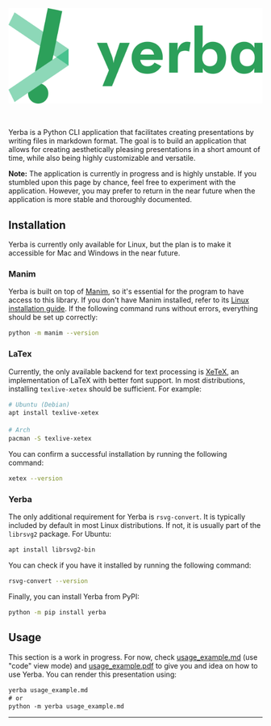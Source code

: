 <p align="center">
    <a href="https://github.com/bersp/yerba">
        <img src="https://raw.githubusercontent.com/bersp/yerba/main/logo/Yerba.png">
    </a>
</p>
<br />

Yerba is a Python CLI application that facilitates creating presentations by writing files in markdown format. The goal is to build an application that allows for creating aesthetically pleasing presentations in a short amount of time, while also being highly customizable and versatile.

**Note:** The application is currently in progress and is highly unstable. If you stumbled upon this page by chance, feel free to experiment with the application. However, you may prefer to return in the near future when the application is more stable and thoroughly documented.


## Installation

Yerba is currently only available for Linux, but the plan is to make it accessible for Mac and Windows in the near future.

### Manim
Yerba is built on top of [Manim](https://github.com/ManimCommunity/manim), so it's essential for the program to have access to this library. If you don't have Manim installed, refer to its [Linux installation guide](https://docs.manim.community/en/stable/installation/linux.html). If the following command runs without errors, everything should be set up correctly:
```bash
python -m manim --version
```

### LaTex
Currently, the only available backend for text processing is [XeTeX](https://en.wikipedia.org/wiki/XeTeX), an implementation of LaTeX with better font support. In most distributions, installing `texlive-xetex` should be sufficient. For example:
```bash
# Ubuntu (Debian)
apt install texlive-xetex

# Arch
pacman -S texlive-xetex
```

You can confirm a successful installation by running the following command:
```bash
xetex --version
```

### Yerba

The only additional requirement for Yerba is `rsvg-convert`. It is typically included by default in most Linux distributions. If not, it is usually part of the `librsvg2` package. For Ubuntu:
```bash
apt install librsvg2-bin
```

You can check if you have it installed by running the following command:
```bash
rsvg-convert --version
```

Finally, you can install Yerba from PyPI:
```bash
python -m pip install yerba
```

## Usage

This section is a work in progress. For now, check [usage_example.md](examples/usage_example.md) (use "code" view mode) and [usage_example.pdf](examples/usage_example.pdf) to give you and idea on how to use Yerba. You can render this presentation using:
```
yerba usage_example.md
# or
python -m yerba usage_example.md
```
---
